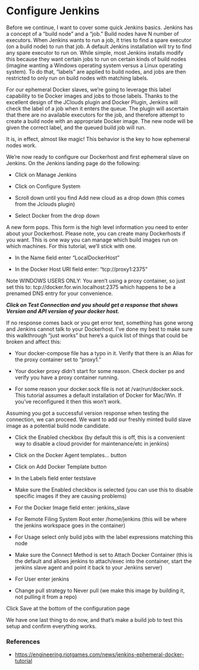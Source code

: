 # Configure Jenkins
Before we continue, I want to cover some quick Jenkins basics. Jenkins has a concept of a “build node” and a “job.” Build nodes have N number of executors. When Jenkins wants to run a job, it tries to find a spare executor (on a build node) to run that job. A default Jenkins installation will try to find any spare executor to run on. While simple, most Jenkins installs modify this because they want certain jobs to run on certain kinds of build nodes (imagine wanting a Windows operating system versus a Linux operating system). To do that, “labels” are applied to build nodes, and jobs are then restricted to only run on build nodes with matching labels.

For our ephemeral Docker slaves, we’re going to leverage this label capability to tie Docker images and jobs to those labels. Thanks to the excellent design of the JClouds plugin and Docker Plugin, Jenkins will check the label of a job when it enters the queue. The plugin will ascertain that there are no available executors for the job, and therefore attempt to create a build node with an appropriate Docker image. The new node will be given the correct label, and the queued build job will run.

It is, in effect, almost like magic! This behavior is the key to how ephemeral nodes work.

We’re now ready to configure our Dockerhost and first ephemeral slave on Jenkins. On the Jenkins landing page do the following:

 - Click on Manage Jenkins

 - Click on Configure System

 - Scroll down until you find Add new cloud as a drop down (this comes from the Jclouds plugin)

 - Select Docker from the drop down

A new form pops. This form is the high level information you need to enter about your Dockerhost. Please note, you can create many Dockerhosts if you want. This is one way you can manage which build images run on which machines. For this tutorial, we’ll stick with one.

 * In the Name field enter “LocalDockerHost”

 * In the Docker Host URI field enter: “tcp://proxy1:2375”

Note WINDOWS USERS ONLY: You aren’t using a proxy container, so just set this to: tcp://docker.for.win.localhost:2375 which happens to be a prenamed DNS entry for your convenience.

***Click on Test Connection and you should get a response that shows Version and API version of your docker host.***

If no response comes back or you get error text, something has gone wrong and Jenkins cannot talk to your Dockerhost. I’ve done my best to make sure this walkthrough “just works” but here’s a quick list of things that could be broken and affect this:

 - Your docker-compose file has a typo in it. Verify that there is an Alias for the proxy container set to “proxy1.”

 - Your docker proxy didn’t start for some reason. Check docker ps and verify you have a proxy container running.

 - For some reason your docker.sock file is not at /var/run/docker.sock. This tutorial assumes a default installation of Docker for Mac/Win. If you’ve reconfigured it then this won’t work.

Assuming you got a successful version response when testing the connection, we can proceed. We want to add our freshly minted build slave image as a potential build node candidate.

 - Click the Enabled checkbox (by default this is off, this is a convenient way to disable a cloud provider for maintenance/etc in jenkins)

 - Click on the Docker Agent templates... button

 - Click on Add Docker Template button

 - In the Labels field enter testslave

 - Make sure the Enabled checkbox is selected (you can use this to disable specific images if they are causing problems)

 - For the Docker Image field enter: jenkins_slave

 - For Remote Filing System Root enter /home/jenkins (this will be where the jenkins workspace goes in the container)

 - For Usage select only build jobs with the label expressions matching this node

 - Make sure the Connect Method is set to Attach Docker Container (this is the default and allows jenkins to attach/exec into the container, start the jenkins slave agent and point it back to your Jenkins server)

 - For User enter jenkins

  - Change pull strategy to Never pull (we make this image by building it, not pulling it from a repo)

Click Save at the bottom of the configuration page

We have one last thing to do now, and that’s make a build job to test this setup and confirm everything works.

### References

 - https://engineering.riotgames.com/news/jenkins-ephemeral-docker-tutorial

